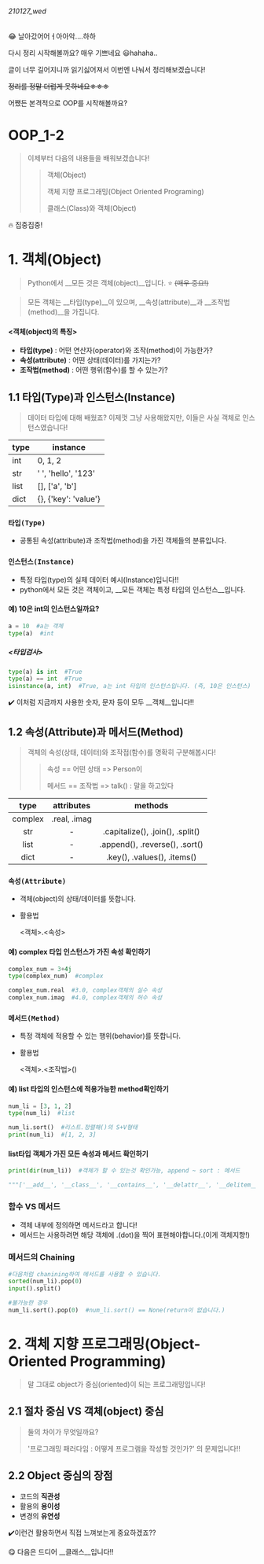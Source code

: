 ###### 210127_wed

:joy: 날아갔어어ㅓ아아악....하하

다시 정리 시작해볼까요? 매우 기쁘네요 :smiley:hahaha..



글이 너무 길어지니까 읽기싫어져서 이번엔 나눠서 정리해보겠습니다!

~~정리를 정말 더럽게 못하네요ㅎㅎㅎ~~

어쨌든 본격적으로 OOP를 시작해볼까요?



# OOP_1-2

> 이제부터 다음의 내용들을 배워보겠습니다!
>
> > 객체(Object)
> >
> > 객체 지향 프로그래밍(Object Oriented Programing)
> >
> > 클래스(Class)와 객체(Object)



:fire: 집중집중!



# 1. 객체(Object)

> Python에서 __모든 것은 객체(object)__입니다. :star: ~~(매우 중요!)~~

> 모든 객체는 __타입(type)__이 있으며, __속성(attribute)__과 __조작법(method)__을 가집니다.

#### <객체(object)의 특징>

- __타입(type)__ : 어떤 연산자(operator)와 조작(method)이 가능한가?
- __속성(attribute)__ : 어떤 상태(데이터)를 가지는가?
- __조작법(method)__ : 어떤 행위(함수)를 할 수 있는가?



## 1.1 타입(Type)과 인스턴스(Instance)

> 데이터 타입에 대해 배웠죠? 이제껏 그냥 사용해왔지만, 이들은 사실 객체로 인스턴스였습니다!

| type | instance         	  |
| :--------- | ---------------|
| int  | 0, 1, 2              |
| str  | ' ', 'hello', '123'  |
| list | [], ['a', 'b']       |
| dict | {}, {'key': 'value'} |

### `타입(Type)`

- 공통된 속성(attribute)과 조작법(method)을 가진 객체들의 분류입니다.

### `인스턴스(Instance)`

- 특정 타입(type)의 실제 데이터 예시(Instance)입니다!!
- python에서 모든 것은 객체이고, __모든 객체는 특정 타입의 인스턴스__입니다.

#### 예) 10은 int의 인스턴스일까요?

```python
a = 10  #a는 객체
type(a)  #int
```

##### <타입검사>

```python
type(a) is int  #True
type(a) == int  #True
isinstance(a, int)  #True, a는 int 타입의 인스턴스입니다. (즉, 10은 인스턴스)
```

:heavy_check_mark: 이처럼 지금까지 사용한 숫자, 문자 등이 모두 __객체__입니다!!



## 1.2 속성(Attribute)과 메서드(Method)

> 객체의 속성(상태, 데이터)와 조작접(함수)를 명확히 구분해봅시다!
>
> > 속성 == 어떤 상태 => Person이
> >
> > 메서드 == 조작법 => talk() : 말을 하고있다

|type|attributes| methods|
|:---:|:---:|:---:|
|complex|.real, .imag||
|str|-|.capitalize(), .join(), .split()|
|list|-|.append(), .reverse(), .sort()|
|dict|-|.key(), .values(), .items()|

### `속성(Attribute)`

- 객체(object)의 상태/데이터를 뜻합니다.

- 활용법

  <객체>.<속성>

#### 예) complex 타입 인스턴스가 가진 속성 확인하기

```python
complex_num = 3+4j
type(complex_num)  #complex

complex_num.real  #3.0, complex객체의 실수 속성
complex_num.imag  #4.0, complex객체의 허수 속성
```



### `메서드(Method)`

- 특정 객체에 적용할 수 있는 행위(behavior)를 뜻합니다.

- 활용법

  <객체>.<조작법>()

#### 예) list 타입의 인스턴스에 적용가능한 method확인하기

```python
num_li = [3, 1, 2]
type(num_li)  #list

num_li.sort()  #리스트.정렬해()의 S+V형태
print(num_li)  #[1, 2, 3]
```

#### list타입 객체가 가진 모든 속성과 메서드 확인하기

```python
print(dir(num_li))  #객체가 할 수 있는것 확인가능, append ~ sort : 메서드

"""['__add__', '__class__', '__contains__', '__delattr__', '__delitem__', '__dir__', '__doc__', '__eq__', '__format__', '__ge__', '__getattribute__', '__getitem__', '__gt__', '__hash__', '__iadd__', '__imul__', '__init__', '__init_subclass__', '__iter__', '__le__', '__len__', '__lt__', '__mul__', '__ne__', '__new__', '__reduce__', '__reduce_ex__', '__repr__', '__reversed__', '__rmul__', '__setattr__', '__setitem__', '__sizeof__', '__str__', '__subclasshook__', 'append', 'clear', 'copy', 'count', 'extend', 'index', 'insert', 'pop', 'remove', 'reverse', 'sort']"""
```



### 함수 VS 메서드

- 객체 내부에 정의하면 메서드라고 합니다!
- 메서드는 사용하려면 해당 객체에 .(dot)을 찍어 표현해야합니다.(이게 객체지향!)



### 메서드의 Chaining

```python
#다음처럼 chanining하여 메서드를 사용할 수 있습니다.
sorted(num_li).pop(0)
input().split()
```

```python
#불가능한 경우
num_li.sort().pop(0)  #num_li.sort() == None(return이 없습니다.)
```



# 2. 객체 지향 프로그래밍(Object-Oriented Programming)

> 말 그대로 object가 중심(oriented)이 되는 프로그래밍입니다!



## 2.1 절차 중심 VS 객체(object) 중심

> 둘의 차이가 무엇일까요?
>
> '프로그래밍 패러다임 : 어떻게 프로그램을 작성할 것인가?' 의 문제입니다!!



## 2.2 Object 중심의 장점

- 코드의 __직관성__
- 활용의 __용이성__
- 변경의 __유연성__

:heavy_check_mark:이런건 활용하면서 직접 느껴보는게 중요하겠죠??



:yum: 다음은 드디어 __클래스__입니다!!